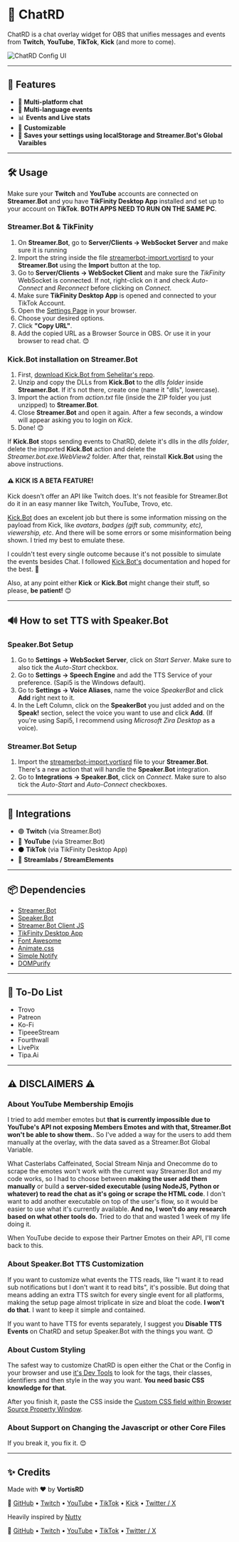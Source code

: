 # 💬 ChatRD

ChatRD is a chat overlay widget for OBS that unifies messages and events from **Twitch**, **YouTube**, **TikTok**, **Kick** (and more to come). 

![ChatRD Config UI](https://i.imgur.com/kDYPY1g.png)

---

## 🚀 Features

- 💬 **Multi-platform chat**
- 💬 **Multi-language events**
- 📊 **Events and Live stats**
- 🎨 **Customizable** 
- 💾 **Saves your settings using localStorage and Streamer.Bot's Global Varaibles** 

---

## 🛠️ Usage

Make sure your **Twitch** and **YouTube** accounts are connected on **Streamer.Bot** and you have **TikFinity Desktop App** installed and set up to your account on **TikTok**. **BOTH APPS NEED TO RUN ON THE SAME PC**. 

### Streamer.Bot & TikFinity
1. On **Streamer.Bot**, go to **Server/Clients → WebSocket Server** and make sure it is running
2. Import the string inside the file [streamerbot-import.vortisrd](https://github.com/vortisrd/chatrd/blob/main/streamerbot-import.vortisrd) to your **Streamer.Bot** using the **Import** button at the top.
3. Go to **Server/Clients → WebSocket Client** and make sure the *TikFinity* WebSocket is connected. If not, right-click on it and check *Auto-Connect* and *Reconnect* before clicking on *Connect*. 
4. Make sure **TikFinity Desktop App** is opened and connected to your TikTok Account.
5. Open the [Settings Page](https://vortisrd.github.io/chatrd) in your browser.
6. Choose your desired options.
7. Click **"Copy URL"**.
8. Add the copied URL as a Browser Source in OBS. Or use it in your browser to read chat. 😊


### Kick.Bot installation on Streamer.Bot

1. First, [download Kick.Bot from Sehelitar's repo](https://github.com/Sehelitar/Kick.bot/releases/).
2. Unzip and copy the DLLs from **Kick.Bot** to the *dlls folder* inside **Streamer.Bot**. If it's not there, create one (name it "dlls", lowercase).
3. Import the action from *action.txt* file (inside the ZIP folder you just unzipped) to **Streamer.Bot**.
4. Close **Streamer.Bot** and open it again. After a few seconds, a window will appear asking you to login on *Kick*. 
5. Done! 😊

If **Kick.Bot** stops sending events to ChatRD, delete it's dlls in the *dlls folder*, delete the imported **Kick.Bot** action and delete the *Streamer.bot.exe.WebView2* folder. After that, reinstall **Kick.Bot** using the above instructions.


#### ⚠️ KICK IS A BETA FEATURE!
Kick doesn't offer an API like Twitch does. It's not feasible for Streamer.Bot do it in an easy manner like Twitch, YouTube, Trovo, etc.

[Kick.Bot](https://github.com/Sehelitar/Kick.bot/releases/) does an excelent job but there is some information missing on the payload from Kick, like *avatars*, *badges (gift sub, community, etc), viewership, etc*. And there will be some errors or some misinformation being shown. I tried my best to emulate these.

I couldn't test every single outcome because it's not possible to simulate the events besides Chat. I followed [Kick.Bot's](https://github.com/Sehelitar/Kick.bot/releases/) documentation and hoped for the best. 🙏

Also, at any point either **Kick** or **Kick.Bot** might change their stuff, so please, **be patient!** 😊

---

## 🔊 How to set TTS with Speaker.Bot

### Speaker.Bot Setup
1. Go to **Settings → WebSocket Server**, click on *Start Server*. Make sure to also tick the *Auto-Start* checkbox.
2. Go  to **Settings → Speech Engine** and add the TTS Service of your preference. (Sapi5 is the Windows default).
3. Go to **Settings → Voice Aliases**, name the voice *SpeakerBot* and click **Add** right next to it.
4. In the Left Column, click on the **SpeakerBot** you just added and on the **Speak!** section, select the voice you want to use and click **Add**. (If you're using Sapi5, I recommend using *Microsoft Zira Desktop* as a voice).

### Streamer.Bot Setup
1. Import the [streamerbot-import.vortisrd](https://github.com/vortisrd/chatrd/blob/main/streamerbot-import.vortisrd) file to your **Streamer.Bot**. There's a new action that will handle the **Speaker.Bot** integration.
2. Go to **Integrations → Speaker.Bot**, click on *Connect*. Make sure to also tick the *Auto-Start* and *Auto-Connect* checkboxes.

---

## 🧩 Integrations

- 🟣 **Twitch** (via Streamer.Bot)  
- 🔴 **YouTube** (via Streamer.Bot)  
- ⚫ **TikTok** (via TikFinity Desktop App)  
- 💸 **Streamlabs / StreamElements**  

---

## 📦 Dependencies

- [Streamer.Bot](https://streamer.bot)  
- [Speaker.Bot](http://speaker.bot/) 
- [Streamer.Bot Client JS](https://streamerbot.github.io/client/)
- [TikFinity Desktop App](https://tikfinity.zerody.one/)  
- [Font Awesome](https://fontawesome.com/)  
- [Animate.css](https://animate.style/)  
- [Simple Notify](https://simple-notify.github.io/simple-notify/)  
- [DOMPurify](https://github.com/cure53/DOMPurify)  

---

## 📝 To-Do List

- Trovo
- Patreon
- Ko-Fi
- TipeeeStream
- Fourthwall
- LivePix
- Tipa.Ai

---

## **⚠️ DISCLAIMERS ⚠️**

### About YouTube Membership Emojis
I tried to add member emotes but **that is currently impossible due to YouTube's API not exposing Members Emotes and with that, Streamer.Bot won't be able to show them.**. So I've added a way for the users to add them manually at the overlay, with the data saved as a Streamer.Bot Global Variable.

What Casterlabs Caffeinated, Social Stream Ninja and Onecomme do to scrape the emotes won't work with the current way Streamer.Bot and my code works, so I had to choose between **making the user add them manually** or build a **server-sided executable (using NodeJS, Python or whatever) to read the chat as it's going or scrape the HTML code**. I don't want to add another executable on top of the user's flow, so it would be easier to use what it's currently available. **And no, I won't do any research based on what other tools do.** Tried to do that and wasted 1 week of my life doing it.  

When YouTube decide to expose their Partner Emotes on their API, I'll come back to this.

### About Speaker.Bot TTS Customization
If you want to customize what events the TTS reads, like "I want it to read sub notifications but I don't want it to read bits", it's possible. But doing that means adding an extra TTS switch for every single event for all platforms, making the setup page almost triplicate in size and bloat the code. **I won't do that**. I want to keep it simple and contained.

If you want to have TTS for events separately, I suggest you **Disable TTS Events** on ChatRD and setup Speaker.Bot with the things you want. 😊

### About Custom Styling
The safest way to customize ChatRD is open either the Chat or the Config in your browser and use [it's Dev Tools](https://i.imgur.com/Nirwz5R.png) to look for the tags, their classes, identifiers and then style in the way you want. **You need basic CSS knowledge for that**.

After you finish it, paste the CSS inside the [Custom CSS field within Browser Source Property Window](https://i.imgur.com/BjvrV28.png).

### About Support on Changing the Javascript or other Core Files
If you break it, you fix it. 😊


---

## ✨ Credits

Made with ❤️ by **VortisRD**  

🔗 [GitHub](https://github.com/vortisrd) • [Twitch](https://twitch.tv/vortisrd) • [YouTube](https://youtube.com/@vortisrd) • [TikTok](https://tiktok.com/@vortisrd) • [Kick](https://kick.com/vortisrd) • [Twitter / X](https://twitter.com/vortisrd)  

Heavily inspired by [Nutty](https://nutty.gg)

🔗 [GitHub](https://github.com/nuttylmao) • [Twitch](https://twitch.tv/nutty) • [YouTube](https://youtube.com/@nuttylmao) • [TikTok](https://tiktok.com/@nuttylmao) • [Twitter / X](https://x.com/nuttylmao)
